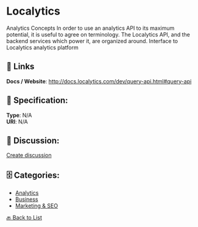 # Localytics


Analytics Concepts In order to use an analytics API to its maximum potential, it is useful to agree on terminology. The Localytics API, and the backend services which power it, are organized around. Interface to Localytics analytics platform

##  🔗 Links
**Docs / Website**: http://docs.localytics.com/dev/query-api.html#query-api

## 🧬 Specification:
**Type**: N/A  
**URI**: N/A

## 💬 Discussion:
[Create discussion](https://github.com/apis-list/apis-list/discussions/new)

## 🗄️ Categories:
- [Analytics](https://github.com/apis-list/apis-list#analytics)
- [Business](https://github.com/apis-list/apis-list#business)
- [Marketing & SEO](https://github.com/apis-list/apis-list#marketing--seo)




[🔙 Back to List](https://github.com/apis-list/apis-list)
